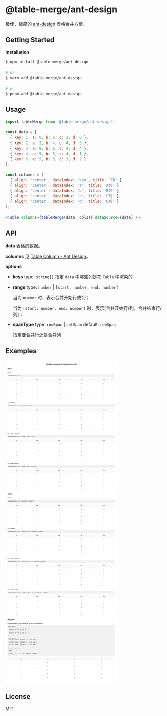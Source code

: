 # @table-merge/ant-design

极佳、极简的 [ant-design](https://github.com/ant-design/ant-design) 表格合并方案。

## Getting Started

**Installation**

```bash
$ npm install @table-merge/ant-design

# or
$ yarn add @table-merge/ant-design

# or
$ pnpm add @table-merge/ant-design
```

## Usage

```jsx
import tableMerge from '@table-merge/ant-design';

const data = [
  { key: 1, a: 8, b: 8, c: 2, d: 0 },
  { key: 2, a: 2, b: 4, c: 4, d: 5 },
  { key: 3, a: 8, b: 8, c: 4, d: 4 },
  { key: 4, a: 5, b: 8, c: 4, d: 1 },
  { key: 5, a: 5, b: 3, c: 3, d: 2 }
];

const columns = [
  { align: 'center', dataIndex: 'key', title: 'ID' },
  { align: 'center', dataIndex: 'a', title: 'A列' },
  { align: 'center', dataIndex: 'b', title: 'B列' },
  { align: 'center', dataIndex: 'c', title: 'C列' },
  { align: 'center', dataIndex: 'd', title: 'D列' }
];

<Table columns={tableMerge(data, cols)} dataSource={data} />;
```

## API

**data**
表格的数据。

**columns**
见 [Table Column - Ant Design](https://ant.design/components/table/#Column)。

**options**

- **keys**
  type: `string[]`
  指定 `data` 中哪些列是在 `Table` 中渲染的

- **range**
  type: `number` | `[start: number, end: number]`

  当为 `number` 时，表示合并开始行或列；

  当为 `[start: number, end: number]` 时，表示[合并开始行/列，合并结束行/列]；

- **spanType**
  type: `rowSpan` | `colSpan`
  default: `rowSpan`

  指定要合并行还是合并列

## Examples

![alt examples](./examples.png)

## License

MIT
